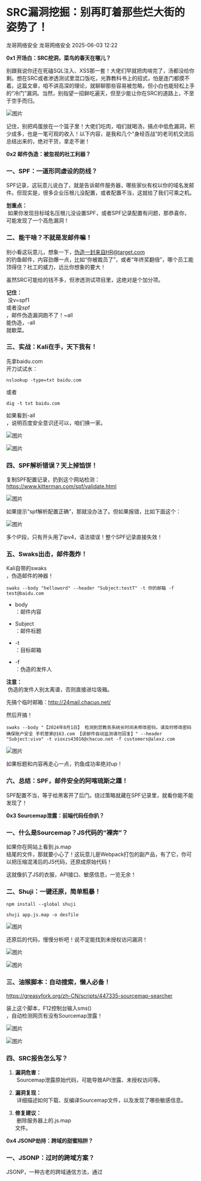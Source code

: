 #  SRC漏洞挖掘：别再盯着那些烂大街的姿势了！   
龙哥网络安全  龙哥网络安全   2025-06-03 12:22  
  
**0x1 开场白：SRC挖洞，菜鸟的春天在哪儿？**  
  
别跟我说你还在死磕SQL注入、XSS那一套！大佬们早就把肉啃完了，汤都没给你剩。想在SRC或者渗透测试里混口饭吃，光靠教科书上的招式，怕是连门都摸不着。这篇文章，咱不讲高深的理论，就聊聊那些容易被忽略，但小白也能轻松上手的“冷门”漏洞。当然，别指望一招鲜吃遍天，但至少能让你在SRC的道路上，不至于空手而归。  
  
![图片](https://mmbiz.qpic.cn/sz_mmbiz_jpg/71ibgGpZLr2XUIcNyH968dfrDt9RlPCicib0NQgMDMjp8NwMlpALQDAv6V0I1yEas9DoBia5RnPds3corV2WNa5DjQ/640?wx_fmt=jpeg&from=appmsg&wxfrom=13&tp=wxpic "")  
  
记住，别把鸡蛋放在一个篮子里！大佬们吃肉，咱们就喝汤，搞点中低危漏洞，积少成多，也是一笔可观的收入！以下内容，是我和几个“身经百战”的老司机交流后总结出来的，绝对干货，拿走不谢！  
  
**0x2 邮件伪造：被忽视的社工利器？**  
### 一、SPF：一道形同虚设的防线？  
  
SPF记录，这玩意儿说白了，就是告诉邮件服务器，哪些家伙有权以你的域名发邮件。但现实是，很多企业压根儿没配置，或者配置不当，这就给了我们可乘之机。  
  
**划重点：**  
 如果你发现目标域名压根儿没设置SPF，或者SPF记录配置有问题，那恭喜你，可能发现了一个高危漏洞！  
### 二、能干啥？不就是发邮件嘛！  
  
别小看这玩意儿，想象一下，伪造一封来自HR@target.com  
的钓鱼邮件，内容劲爆一点，比如“你被裁员了”，或者“年终奖翻倍”，哪个员工能顶得住？社工的威力，远比你想象的要大！  
  
虽然SRC可能给的钱不多，但渗透测试项目里，这绝对是个加分项。  
  
**记住：**  
 没v=spf1  
或者没spf  
，邮件伪造漏洞跑不了！~all  
能伪造，-all  
就歇菜。  
### 三、实战：Kali在手，天下我有！  
  
先拿baidu.com  
开刀试试水：  
```
nslookup -type=txt baidu.com 
```  
  
或者  
```
dig -t txt baidu.com 
```  
  
如果看到-all  
，说明百度安全意识还可以，咱们换一家。  
  
![图片](https://mmbiz.qpic.cn/sz_mmbiz_jpg/71ibgGpZLr2XUIcNyH968dfrDt9RlPCicibicDBicJuEbJ0vOef5YaMiaZTqWclvgKsvDRmdkBibo6c91vYJpZM4cfGZw/640?wx_fmt=jpeg&from=appmsg&tp=wxpic&wxfrom=5&wx_lazy=1 "")  
  
![图片](https://mmbiz.qpic.cn/sz_mmbiz_jpg/71ibgGpZLr2XUIcNyH968dfrDt9RlPCicibZWWoLQhvX3JpS8uicYzhQcBlBNwOVNY9nDVbict40bX4z1R5j30aygFw/640?wx_fmt=jpeg&from=appmsg&tp=wxpic&wxfrom=5&wx_lazy=1 "")  
### 四、SPF解析错误？天上掉馅饼！  
  
复制SPF配置记录，扔到这个网站检测：https://www.kitterman.com/spf/validate.html  
  
![图片](https://mmbiz.qpic.cn/sz_mmbiz_jpg/71ibgGpZLr2XUIcNyH968dfrDt9RlPCicibS8eJ7iaoecYKlgbMJFAMMXzgKQ8iaiaicZZ1zsOLJ0Lc5QtG0HNDmiaQ3Mg/640?wx_fmt=jpeg&from=appmsg&tp=wxpic&wxfrom=5&wx_lazy=1 "")  
  
如果提示“spf解析配置正确”，那就没办法了。但如果报错，比如下面这个：  
  
![图片](https://mmbiz.qpic.cn/sz_mmbiz_jpg/71ibgGpZLr2XUIcNyH968dfrDt9RlPCicibVh5mbqPJz3FntdgsCGBJJ26nEGb7XvLbTEbsMyVqWhHaribhROldekg/640?wx_fmt=jpeg&from=appmsg&tp=wxpic&wxfrom=5&wx_lazy=1 "")  
  
多个IP段，只有开头用了ipv4，语法错误！整个SPF记录直接失效！  
### 五、Swaks出击，邮件轰炸！  
  
Kali自带的swaks  
，伪造邮件的神器！  
```
swaks --body "helloword" --header "Subject:testT" -t 你的邮箱 -f test@baidu.com 
```  
- body  
：邮件内容  
  
- Subject  
：邮件标题  
  
- -t  
：目标邮箱  
  
- -f  
：伪造的发件人  
  
**注意：**  
 伪造的发件人别太离谱，否则直接进垃圾箱。  
  
先搞个临时邮箱：http://24mail.chacuo.net/  
  
然后开搞！  
```
swaks --body "【2024年8月1日】 检测到您教务系统长时间未修改密码，请及时修改密码确保账户安全 手机管家@163.com 【该邮件自动监测请勿回复】" --header "Subject:vivo" -t vioxzs43016@chacuo.net -f customers@alexz.com 
```  
  
![图片](https://mmbiz.qpic.cn/sz_mmbiz_jpg/71ibgGpZLr2XUIcNyH968dfrDt9RlPCicibUPxib3opttInhMUcl7gVoVHBGM86e50oS5Al3BJu6bEvQvN6o2EibLng/640?wx_fmt=jpeg&from=appmsg&tp=wxpic&wxfrom=5&wx_lazy=1 "")  
  
如果标题和内容再走心一点，钓鱼成功率绝对up！  
### 六、总结：SPF，邮件安全的阿喀琉斯之踵！  
  
SPF配置不当，等于给黑客开了后门。绕过策略就藏在SPF记录里，就看你能不能发现了！  
  
**0x3 Sourcemap泄露：前端代码任你扒？**  
### 一、什么是Sourcemap？JS代码的“裸奔”？  
  
如果你在网站上看到.js.map  
结尾的文件，那就要小心了！这玩意儿是Webpack打包的副产品，有了它，你可以把压缩混淆后的JS代码，还原成原始代码！  
  
这就像扒了JS的衣服，API接口、敏感信息，一览无余！  
### 二、Shuji：一键还原，简单粗暴！  
```
npm install --global shuji 
```  
```
shuji app.js.map -o desfile 
```  
  
![图片](https://mmbiz.qpic.cn/sz_mmbiz_jpg/71ibgGpZLr2XUIcNyH968dfrDt9RlPCicibVF3wGJDfKqBcHNzs3Qu18RJviaHAqVCho8JlcXGgwicBCTouaEibdUfJw/640?wx_fmt=jpeg&from=appmsg&tp=wxpic&wxfrom=5&wx_lazy=1 "")  
  
还原后的代码，慢慢分析吧！说不定能找到未授权访问漏洞！  
  
![图片](https://mmbiz.qpic.cn/sz_mmbiz_jpg/71ibgGpZLr2XUIcNyH968dfrDt9RlPCicib67us10ulKrG3bVjibv9jcrQd2lH1MrHlZDEHJY8ACreHiaYa3jKKHczg/640?wx_fmt=jpeg&from=appmsg&tp=wxpic&wxfrom=5&wx_lazy=1 "")  
  
![图片](https://mmbiz.qpic.cn/sz_mmbiz_jpg/71ibgGpZLr2XUIcNyH968dfrDt9RlPCicibwnwhFU82vqa6tPntrmFCyuOg7Coib3Q3eNFFicXUvSa7BcZ06fmZ730A/640?wx_fmt=jpeg&from=appmsg&tp=wxpic&wxfrom=5&wx_lazy=1 "")  
### 三、油猴脚本：自动搜索，懒人必备！  
  
https://greasyfork.org/zh-CN/scripts/447335-sourcemap-searcher  
  
装上这个脚本，F12控制台输入sms()  
，自动检测网页有没有Sourcemap泄露！  
  
![图片](https://mmbiz.qpic.cn/sz_mmbiz_jpg/71ibgGpZLr2XUIcNyH968dfrDt9RlPCicibGOSVHrdXDk5miaPicocA6fPtY3gosNCXyzdlAcWuzia3ibe7JoqqIJnFGg/640?wx_fmt=jpeg&from=appmsg&tp=wxpic&wxfrom=5&wx_lazy=1 "")  
  
![图片](https://mmbiz.qpic.cn/sz_mmbiz_jpg/71ibgGpZLr2XUIcNyH968dfrDt9RlPCicibzwbayNWkrhvNHL7DCj3uH8Q0195ribj8vMHlLedY0HU74LzMicQKY1bA/640?wx_fmt=jpeg&from=appmsg&tp=wxpic&wxfrom=5&wx_lazy=1 "")  
### 四、SRC报告怎么写？  
1. **漏洞危害：**  
 Sourcemap泄露原始代码，可能导致API泄露、未授权访问等。  
  
1. **漏洞复现：**  
 详细描述如何下载、反编译Sourcemap文件，以及发现了哪些敏感信息。  
  
1. **修复建议：**  
 删除服务器上的.js.map  
文件。  
  
**0x4 JSONP劫持：跨域的甜蜜陷阱？**  
### 一、JSONP：过时的跨域方案？  
  
JSONP，一种古老的跨域通信方法，通过<script>  
标签加载数据。简单来说，就是带callback  
参数的JSON。  
  
**注意：**  
 现在主流都用CORS了，JSONP基本被淘汰了。  
  
**工具：**  
 Burp插件jsonphunter  
  
![图片](https://mmbiz.qpic.cn/sz_mmbiz_jpg/71ibgGpZLr2XUIcNyH968dfrDt9RlPCicibzyPf5EJicXxLxAADrTF6gKHmFo6lhCHVEbTUNPL34NGlFGbKic5tRfUA/640?wx_fmt=jpeg&from=appmsg&tp=wxpic&wxfrom=5&wx_lazy=1 "")  
### 二、JSONP劫持的条件：  
1. **返回content-type为text/html**  
![图片](https://mmbiz.qpic.cn/sz_mmbiz_jpg/71ibgGpZLr2XUIcNyH968dfrDt9RlPCicibJhDXKEWATpNOtnHSgseNgOGQtibtSll0vl5WoOnzrw6wicicTvXBY0Nibg/640?wx_fmt=jpeg&from=appmsg&tp=wxpic&wxfrom=5&wx_lazy=1 "")  
1. **callback参数可控**  
![图片](https://mmbiz.qpic.cn/sz_mmbiz_jpg/71ibgGpZLr2XUIcNyH968dfrDt9RlPCicibicWYXuJ0y2mj5aVq1s2ydEoHKWS18LBgr5KgNC0g6C4jwL1zDrgo3DQ/640?wx_fmt=jpeg&from=appmsg&tp=wxpic&wxfrom=5&wx_lazy=1 "")  
  
**工具下载：**https://github.com/p1g3/JSONP-Hunter  
  
**参考文章：**https://zone.huoxian.cn/d/318-burpjsonpcors  
  
![图片](https://mmbiz.qpic.cn/sz_mmbiz_jpg/71ibgGpZLr2XUIcNyH968dfrDt9RlPCicibcI4mOwQF1JjGRpqow6ZVUsvRmxvTcKiaa4t2czKQEeqAEibWkWItQCIg/640?wx_fmt=jpeg&from=appmsg&tp=wxpic&wxfrom=5&wx_lazy=1 "")  
  
**0x5 验证码：形同虚设的安全屏障？**  
### 一、验证码直接泄露？这都2024年了！  
  
修改密码的接口，验证码直接在返回包里？这安全水平，我也是醉了！  
  
![图片](https://mmbiz.qpic.cn/sz_mmbiz_jpg/71ibgGpZLr2XUIcNyH968dfrDt9RlPCicibic0q5z3NT1qodB1knX1IWNaibjia6Qzlez3N8qWicMicg9IzREZtKBAF2bw/640?wx_fmt=jpeg&from=appmsg&tp=wxpic&wxfrom=5&wx_lazy=1 "")  
  
![图片](https://mmbiz.qpic.cn/sz_mmbiz_jpg/71ibgGpZLr2XUIcNyH968dfrDt9RlPCicibNEfsrBR2bdo1MHxIQW2Dx7qUD6f6AlRrIsZncdicp03uAUHwS9LI9uA/640?wx_fmt=jpeg&from=appmsg&tp=wxpic&wxfrom=5&wx_lazy=1 "")  
### 二、验证码字段可以删除？  
  
![图片](https://mmbiz.qpic.cn/sz_mmbiz_jpg/71ibgGpZLr2XUIcNyH968dfrDt9RlPCicibcwqtiasicNaftl7BZrYicVeMqibs8S32kPgdnoHMBBdam6ic2uneKjFicH7Q/640?wx_fmt=jpeg&from=appmsg&tp=wxpic&wxfrom=5&wx_lazy=1 "")  
  
把type  
改成0，删掉validCode  
，短信轰炸走起！  
  
![图片](https://mmbiz.qpic.cn/sz_mmbiz_jpg/71ibgGpZLr2XUIcNyH968dfrDt9RlPCicibhegpMt3u3UGibOtWlbVBBJheHHWnHM476CfEeofSJh1yKViaVV7tZzog/640?wx_fmt=jpeg&from=appmsg&tp=wxpic&wxfrom=5&wx_lazy=1 "")  
### 三、验证码永不过期？  
  
验证码无限复用，直接爆破密码！  
  
![图片](https://mmbiz.qpic.cn/sz_mmbiz_jpg/71ibgGpZLr2XUIcNyH968dfrDt9RlPCicibLicmZBb7icHicGZibNu5LzD94voOycBibJZlSKLIEFXicphSpedkjYYTiaFGA/640?wx_fmt=jpeg&from=appmsg&tp=wxpic&wxfrom=5&wx_lazy=1 "")  
  
![图片](https://mmbiz.qpic.cn/sz_mmbiz_jpg/71ibgGpZLr2XUIcNyH968dfrDt9RlPCicibm3PM8Ticv9B8vN0Wg79eiaianPXKHpmpNjs7AnveSppSDLzyZ0qb7xkOg/640?wx_fmt=jpeg&from=appmsg&tp=wxpic&wxfrom=5&wx_lazy=1 "")  
### 四、验证码DoS？  
  
修改height  
、width  
参数，让服务器返回超大验证码，直接把网站搞崩！  
  
**0x6 短信轰炸/验证码爆破：别让羊毛党钻了空子！**  
### 一、短信轰炸：  
  
注册页面，挂代理，抓包！  
  
![图片](https://mmbiz.qpic.cn/sz_mmbiz_jpg/71ibgGpZLr2XUIcNyH968dfrDt9RlPCicibsSn2wKWBDaaluHx9EQz2Vaxapbib8V2mhBiaB6DT3375nKsfDHpZOS5g/640?wx_fmt=jpeg&from=appmsg&tp=wxpic&wxfrom=5&wx_lazy=1 "")  
  
发现短信发送过于频繁？用@  
、空格、+86  
、逗号绕过！  
  
![图片](https://mmbiz.qpic.cn/sz_mmbiz_jpg/71ibgGpZLr2XUIcNyH968dfrDt9RlPCicibqScXD9wj1TOZ2gdbT5FDtwZVjutt4o4TA1tIsQqIKEaUzsjUqr74Iw/640?wx_fmt=jpeg&from=appmsg&tp=wxpic&wxfrom=5&wx_lazy=1 "")  
  
![图片](https://mmbiz.qpic.cn/sz_mmbiz_jpg/71ibgGpZLr2XUIcNyH968dfrDt9RlPCicibAXtL77RiaVt4g3nzYCdeniauQiafRKf48HB0wZurk2C7CgqibZHYTLA0KQ/640?wx_fmt=jpeg&from=appmsg&tp=wxpic&wxfrom=5&wx_lazy=1 "")  
  
用Burp爆破，一分钟轰炸几十条！  
  
![图片](https://mmbiz.qpic.cn/sz_mmbiz_jpg/71ibgGpZLr2XUIcNyH968dfrDt9RlPCicibQbAooyicztVHBKa3g6XnuBKaGa8ISzwZSQcCHHn5DB9XATiaNIh1ToQA/640?wx_fmt=jpeg&from=appmsg&tp=wxpic&wxfrom=5&wx_lazy=1 "")  
### 二、验证码爆破：  
  
四位数验证码？Burp直接爆破！  
  
![图片](https://mmbiz.qpic.cn/sz_mmbiz_jpg/71ibgGpZLr2XUIcNyH968dfrDt9RlPCicibCXJT6fuchzz22gvmtXYCichiaM3DhtBZiaZLITcjiaPkNlzI6GN0LqUd1Q/640?wx_fmt=jpeg&from=appmsg&tp=wxpic&wxfrom=5&wx_lazy=1 "")  
### 三、修复方案：  
1. 验证码绑定手机号  
  
1. 限制验证码发送频率  
  
1. 增加验证码有效期  
  
1. 加强验证码复杂度  
  
1. 限制相同IP地址或设备的访问频率  
  
**0x7 任意用户注册：你的账号，我的账号！**  
  
注册页面，随便输入一个手机号，抓包！  
  
![图片](https://mmbiz.qpic.cn/sz_mmbiz_jpg/71ibgGpZLr2XUIcNyH968dfrDt9RlPCicibbLiaU25IbvqoERsBxjfT7EoWazywz0I6KpM4WicG4kQSJ9TokM9ez6icw/640?wx_fmt=jpeg&from=appmsg&tp=wxpic&wxfrom=5&wx_lazy=1 "")  
  
爆破验证码！  
  
![图片](https://mmbiz.qpic.cn/sz_mmbiz_jpg/71ibgGpZLr2XUIcNyH968dfrDt9RlPCicibf1EJTtkcRMM748QQtBPwabYxNIKTcKbFBNjg5RbBotqC70cIzD53ibQ/640?wx_fmt=jpeg&from=appmsg&tp=wxpic&wxfrom=5&wx_lazy=1 "")  
  
注册成功！别人的账号，变成你的了！  
  
![图片](https://mmbiz.qpic.cn/sz_mmbiz_jpg/71ibgGpZLr2XUIcNyH968dfrDt9RlPCicibEpuftibF2E06CQYqsBf7E3aVB83wyb11BYhymEVdhK5eZKVEszd3xZQ/640?wx_fmt=jpeg&from=appmsg&tp=wxpic&wxfrom=5&wx_lazy=1 "")  
  
![图片](https://mmbiz.qpic.cn/sz_mmbiz_jpg/71ibgGpZLr2XUIcNyH968dfrDt9RlPCicibrzlUmjoqkufJtPK7tvAYbWgS5ibS9vIYianMrLWia2icGnjfJbCiay8HROg/640?wx_fmt=jpeg&from=appmsg&tp=wxpic&wxfrom=5&wx_lazy=1 "")  
  
**0x8 云存储：被遗忘的角落？**  
### 一、AK/SK：云安全的命门！  
  
认清各大云厂商的Access Key  
特征：  
- **阿里云：**LTAI  
开头  
  
- **腾讯云：**AKID  
开头  
  
### 二、OSS存储桶：你的数据，我的地盘！  
  
泄漏的AK/SK，可以直接接管OSS存储桶！  
  
![图片](https://mmbiz.qpic.cn/sz_mmbiz_jpg/71ibgGpZLr2XUIcNyH968dfrDt9RlPCicibtpibgzZlM9Wichw1UBfbc16H6ukVZo0q0LiaWCfsmgibcxIErbWPsg2iaFw/640?wx_fmt=jpeg&from=appmsg&tp=wxpic&wxfrom=5&wx_lazy=1 "")  
  
在配置文件里找到AK/SK，直接登录！  
  
![图片](https://mmbiz.qpic.cn/sz_mmbiz_jpg/71ibgGpZLr2XUIcNyH968dfrDt9RlPCicibjv8b08JCAWjXtU5GJN3CWCVYyAsVd0YaiagIibB7DyY8icGkUib0CpLiaaA/640?wx_fmt=jpeg&from=appmsg&tp=wxpic&wxfrom=5&wx_lazy=1 "")  
  
![图片](https://mmbiz.qpic.cn/sz_mmbiz_jpg/71ibgGpZLr2XUIcNyH968dfrDt9RlPCicibJqPiaPoe8iaYxZJ13JLFth6wbPEiafwchXZqVqMhM4ya4VXfO1icdO2Few/640?wx_fmt=jpeg&from=appmsg&tp=wxpic&wxfrom=5&wx_lazy=1 "")  
  
![图片](https://mmbiz.qpic.cn/sz_mmbiz_jpg/71ibgGpZLr2XUIcNyH968dfrDt9RlPCicibAqOx3vo9k7Rndhhl7BGkoLTxL1ibVcoSjQC1taKHmq4QzxrOYs3HSVQ/640?wx_fmt=jpeg&from=appmsg&tp=wxpic&wxfrom=5&wx_lazy=1 "")  
  
**工具：**  
- 阿里云OSS Browser：https://github.com/aliyun/oss-browser  
  
![图片](https://mmbiz.qpic.cn/sz_mmbiz_jpg/71ibgGpZLr2XUIcNyH968dfrDt9RlPCicibrkopCFDXjaMlpVadybB8mYqdQjr0Il5vY1NDAu0a0EDuUFZ3waicfAg/640?wx_fmt=jpeg&from=appmsg&tp=wxpic&wxfrom=5&wx_lazy=1 "")  
  
输入AK/SK，连接成功！  
  
![图片](https://mmbiz.qpic.cn/sz_mmbiz_jpg/71ibgGpZLr2XUIcNyH968dfrDt9RlPCicibPkqRgibEvNoEEYIfD3gBg15RUqFibvBc28bsCGb5kArZe0eyFKQc3JwQ/640?wx_fmt=jpeg&from=appmsg&tp=wxpic&wxfrom=5&wx_lazy=1 "")  
  
里面的数据，随便你玩了！  
 ```  
  
**黑客/网络安全学习包**  
  
![图片](https://mmbiz.qpic.cn/sz_mmbiz_jpg/71ibgGpZLr2XUIcNyH968dfrDt9RlPCicibn1KKdT8cqxKI5v8Qr88OY7YVJbC2PhPrZpQV03W1k9EYrxyt5G482w/640?wx_fmt=jpeg&from=appmsg&tp=wxpic&wxfrom=5&wx_lazy=1 "")  
  
**黑客/网络安全学习包**  
  
![图片](https://mmbiz.qpic.cn/sz_mmbiz_png/TiaI8Dth4IiaRCFva2ZibMZKuNBEDOAEmkUGiakynth3MRTicLcHaV4MAvjubiaIicUx4ZrMxuSdSicjzT5HfEAzJy782g/640?wx_fmt=other&wxfrom=5&wx_lazy=1&wx_co=1&tp=webp "")  
  
  
![图片](https://mmbiz.qpic.cn/sz_mmbiz_png/TiaI8Dth4IiaRCFva2ZibMZKuNBEDOAEmkU7VZiaRU6vdoIQC9ToNyrFNvkWmp92gn3R2RWyGVEiaxjTlDjic3dPsW6g/640?wx_fmt=other&wxfrom=5&wx_lazy=1&wx_co=1&tp=webp "")  
  
**资料目录**  
  
  
**282G**  
《**网络安全/黑客技术入门学习大礼包**  
》，可以**扫描下方二维码免费领取**  
！  
  
![图片](https://mmbiz.qpic.cn/mmbiz_jpg/7O8nPRxfRT4Zy8efCHagq54hvWttN7A4N5KvFOGmvfiaMJ8yTWJjx3dsmfCPMG5RKqacW5TnZKrPatrickn8pRcw/640?wx_fmt=jpeg&from=appmsg&wxfrom=5&wx_lazy=1&wx_co=1&tp=webp "")  
  
  
1.成长路线图&学习规划  
  
要学习一门新的技术，作为新手一定要**先学习成长路线图**  
，**方向不对，努力白费**  
。  
  
对于从来没有接触过网络安全的同学，我们帮你准备了详细的学习成长路线图&学习规划。可以说是最科学最系统的学习路线，大家跟着这个大的方向学习准没问题。  
  
![图片](https://mmbiz.qpic.cn/mmbiz_png/7O8nPRxfRT70xf5ibc31iaUicWicOzXOWCDCiazCkl1qd40fUnL9MRSp7FUciadf9d1iaTU5cm7qWmVymY246v6BNWibLA/640?wx_fmt=png&from=appmsg&wxfrom=5&wx_lazy=1&wx_co=1&tp=webp "")  
  
![图片](https://mmbiz.qpic.cn/sz_mmbiz_png/evTLxnBbHv6fa8BCJ5052WLSGZjTIfEDgymVV6FeniaFszgpka15xzMolFmtXDdiaaDJMwXSqTQgRgBicvbYv4tNw/640?wx_fmt=other&wxfrom=5&wx_lazy=1&wx_co=1&tp=webp "")  
  
2.视频教程  
  
网上虽然也有很多的学习资源，但基本上都残缺不全的，这是  
我们和网安大厂360共同研发的网安视频教程，之前都是  
内部资源，专业方面绝对可以秒杀国内99%的机构和个人教学！  
全网独一份，你不可能在网上找到这么专业的教程。  
  
内容涵盖了入门必备的操作系统、计算机网络和编程语言等初级知识，而且包含了中级的各种渗透技术，并且还有后期的CTF对抗、区块链安全等高阶技术。  
  
总共200多节视频，200多G的资源，不用担心学不全。  
  
![图片](https://mmbiz.qpic.cn/mmbiz_gif/7O8nPRxfRT70xf5ibc31iaUicWicOzXOWCDCr4b7vAFPEvHhR7qVkt4qwOHyEpmxZUHD7IffRmBVmtSMQs8nY89h7w/640?wx_fmt=gif&from=appmsg&wxfrom=5&wx_lazy=1&tp=webp "")  
  
3.SRC&黑客文籍  
  
大家最喜欢也是最关心的  
**SRC技术文籍&黑客技术**  
也有收录  
  
**SRC技术文籍：**  
  
![图片](https://mmbiz.qpic.cn/mmbiz_png/NAkrkExZ3dkY8ctWgyFKc2oWZY3ibCDm5lMpjofvtGCicHTLibsOF8b841UOfozGsdjDvJKiaFgibdTunKlgC9kzrTQ/640?wx_fmt=other&wxfrom=5&wx_lazy=1&wx_co=1&tp=webp "")  
  
  
**黑客资料由于是敏感资源，这里不能直接展示哦！**  
  
  
4.护网行动资料  
  
  
其中关于  
**HW护网行动，也准备了对应的资料，这些内容可相当于比赛的金手指！**  
  
![图片](https://mmbiz.qpic.cn/mmbiz_png/NAkrkExZ3dnMVja8hzZpia0AkKu6AWrQnaPKJSI9dNKiaR4vaJf0hqApKNbJeZnCpsQSElEicDrlAMLkRXHoyKN8A/640?wx_fmt=other&wxfrom=5&wx_lazy=1&wx_co=1&tp=webp "")  
  
  
5.黑客必读书单  
  
****  
6.面试题合集  
  
  
当你自学到这里，你就要开始  
**思考找工作**  
的事情了，而工作绕不开的就是  
**真题和面试题。**  
  
![图片](https://mmbiz.qpic.cn/mmbiz_png/NAkrkExZ3dnMVja8hzZpia0AkKu6AWrQnXxPNhSSySbwUMEWOicYYS62D1UOQExv0cYuVQ68gk2uFF2xJ4TPmRHA/640?wx_fmt=other&wxfrom=5&wx_lazy=1&wx_co=1&tp=webp "")  
  
**更多内容为防止和谐，可以扫描获取~**  
  
****  
![图片](https://mmbiz.qpic.cn/mmbiz_png/NAkrkExZ3dnMVja8hzZpia0AkKu6AWrQnGktIUCicPreibR6b3sx1Qu0CsCZP0sZtCP4RHlMdxXuE4icCFSoL2yyBg/640?wx_fmt=other&wxfrom=5&wx_lazy=1&wx_co=1&tp=webp "")  
  
  
朋友们需要全套共  
**282G**  
的《**网络安全/黑客技术入门学习大礼包**  
》，可以**扫描下方二维码免费领取**  
！  
  
![图片](https://mmbiz.qpic.cn/mmbiz_jpg/7O8nPRxfRT4Zy8efCHagq54hvWttN7A4N5KvFOGmvfiaMJ8yTWJjx3dsmfCPMG5RKqacW5TnZKrPatrickn8pRcw/640?wx_fmt=jpeg&from=appmsg&wxfrom=5&wx_lazy=1&wx_co=1&tp=webp "")  
  
  
  
![图片](https://mmbiz.qpic.cn/sz_mmbiz_gif/TiaI8Dth4IiaRCFva2ZibMZKuNBEDOAEmkULH6MxzBRGa9Fibvuic8pv9cEjY0HWQbamrjGDz4jUgPS7TpprXiagZe6A/640?wx_fmt=gif&wxfrom=5&wx_lazy=1&wx_co=1&tp=webp "")  
  
**END**  
  
  
